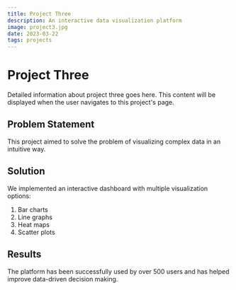 ```yaml
---
title: Project Three
description: An interactive data visualization platform
image: project3.jpg
date: 2023-03-22
tags: projects
---
```


# Project Three

Detailed information about project three goes here. This content will be displayed when the user navigates to this project's page.

## Problem Statement

This project aimed to solve the problem of visualizing complex data in an intuitive way.

## Solution

We implemented an interactive dashboard with multiple visualization options:

1. Bar charts
2. Line graphs
3. Heat maps
4. Scatter plots

## Results

The platform has been successfully used by over 500 users and has helped improve data-driven decision making.
